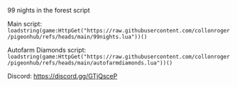 99 nights in the forest script

Main script:
```loadstring(game:HttpGet("https://raw.githubusercontent.com/collonroger/pigeonhub/refs/heads/main/99nights.lua"))()```

Autofarm Diamonds script:
```loadstring(game:HttpGet("https://raw.githubusercontent.com/collonroger/pigeonhub/refs/heads/main/autofarmdiamonds.lua"))()```

Discord:
https://discord.gg/GTjQsceP
